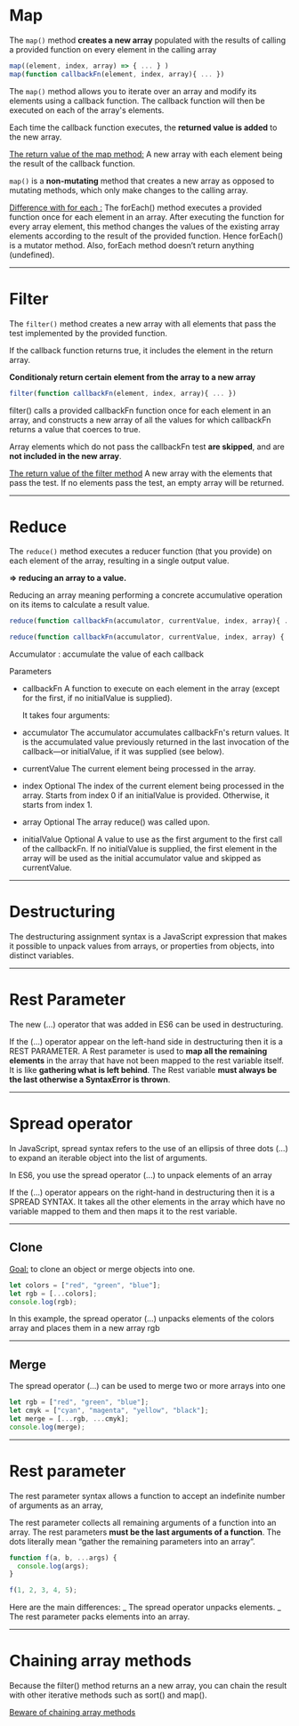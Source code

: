# Map

The `map()` method **creates a new array** populated with the results of calling a provided function on every element in the calling array

```javascript
map((element, index, array) => { ... } )
map(function callbackFn(element, index, array){ ... })
```

The `map()` method allows you to iterate over an array and modify its elements using a callback function. The callback function will then be executed on each of the array's elements.

Each time the callback function executes, the **returned value is added** to the new array.

<u>The return value of the map method:</u>
A new array with each element being the result of the callback function.

`map()` is a **non-mutating** method that creates a new array as opposed to mutating methods, which only make changes to the calling array.

<u>Difference with for each :</u> The forEach() method executes a provided function once for each element in an array. After executing the function for every array element, this method changes the values of the existing array elements according to the result of the provided function. Hence forEach() is a mutator method. Also, forEach method doesn’t return anything (undefined).

---

# Filter

The `filter()` method creates a new array with all elements that pass the test implemented by the provided function.

If the callback function returns true, it includes the element in the return array.

**Conditionaly return certain element from the array to a new array**

```javascript
filter(function callbackFn(element, index, array){ ... })
```

filter() calls a provided callbackFn function once for each element in an array, and constructs a new array of all the values for which callbackFn returns a value that coerces to true.

Array elements which do not pass the callbackFn test **are skipped**, and are **not included in the new array**.

<u>The return value of the filter method</u>
A new array with the elements that pass the test. If no elements pass the test, an empty array will be returned.

---

# Reduce

The `reduce()` method executes a reducer function (that you provide) on each element of the array, resulting in a single output value.

**=> reducing an array to a value.**

Reducing an array meaning performing a concrete accumulative operation on its items to calculate a result value.

```javascript
reduce(function callbackFn(accumulator, currentValue, index, array){ ... })

reduce(function callbackFn(accumulator, currentValue, index, array) { ... }, initialValue)
```

Accumulator : accumulate the value of each callback

Parameters

- callbackFn
  A function to execute on each element in the array (except for the first, if no initialValue is supplied).

  It takes four arguments:

- accumulator
  The accumulator accumulates callbackFn's return values. It is the accumulated value previously returned in the last invocation of the callback—or initialValue, if it was supplied (see below).
- currentValue
  The current element being processed in the array.
- index Optional
  The index of the current element being processed in the array. Starts from index 0 if an initialValue is provided. Otherwise, it starts from index 1.
- array Optional The array reduce() was called upon.
- initialValue Optional
  A value to use as the first argument to the first call of the callbackFn. If no initialValue is supplied, the first element in the array will be used as the initial accumulator value and skipped as currentValue.

---

# Destructuring

The destructuring assignment syntax is a JavaScript expression that makes it possible to unpack values from arrays, or properties from objects, into distinct variables.

---

# Rest Parameter

The new (…) operator that was added in ES6 can be used in destructuring.

If the (…) operator appear on the left-hand side in destructuring then it is a REST PARAMETER. A Rest parameter is used to **map all the remaining elements** in the array that have not been mapped to the rest variable itself.
It is like **gathering what is left behind**. The Rest variable **must always be the last otherwise a SyntaxError is thrown**.

---

# Spread operator

In JavaScript, spread syntax refers to the use of an ellipsis of three dots (…) to expand an iterable object into the list of arguments.

In ES6, you use the spread operator (...) to unpack elements of an array

If the (…) operator appears on the right-hand in destructuring then it is a SPREAD SYNTAX. It takes all the other elements in the array which have no variable mapped to them and then maps it to the rest variable.

---

## Clone

<u>Goal:</u> to clone an object or merge objects into one.

```javascript
let colors = ["red", "green", "blue"];
let rgb = [...colors];
console.log(rgb);
```

In this example, the spread operator (...) unpacks elements of the colors array and places them in a new array rgb

---

## Merge

The spread operator (...) can be used to merge two or more arrays into one

```javascript
let rgb = ["red", "green", "blue"];
let cmyk = ["cyan", "magenta", "yellow", "black"];
let merge = [...rgb, ...cmyk];
console.log(merge);
```

---

# Rest parameter

The rest parameter syntax allows a function to accept an indefinite number of arguments as an array,

The rest parameter collects all remaining arguments of a function into an array. The rest parameters **must be the last arguments of a function**.
The dots literally mean “gather the remaining parameters into an array”.

```javascript
function f(a, b, ...args) {
  console.log(args);
}

f(1, 2, 3, 4, 5);
```

Here are the main differences:
_ The spread operator unpacks elements.
_ The rest parameter packs elements into an array.

---

# Chaining array methods

Because the filter() method returns an a new array, you can chain the result with other iterative methods such as sort() and map().

[Beware of chaining array methods](https://www.freecodecamp.org/news/beware-of-chaining-array-methods-in-javascript-ef3983b60fbc/)
